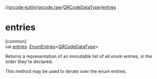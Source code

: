 //[qrcode-kotlin](../../../index.md)/[qrcode.raw](../index.md)/[QRCodeDataType](index.md)/[entries](entries.md)

# entries

[common]\
val [entries](entries.md): [EnumEntries](https://kotlinlang.org/api/latest/jvm/stdlib/kotlin.enums/-enum-entries/index.html)&lt;[QRCodeDataType](index.md)&gt;

Returns a representation of an immutable list of all enum entries, in the order they're declared.

This method may be used to iterate over the enum entries.
